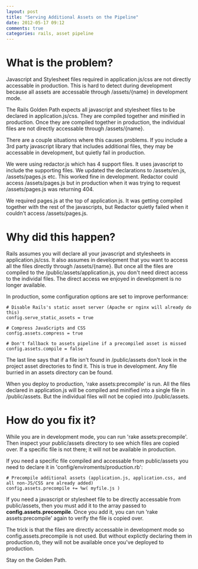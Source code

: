 ```yaml
---
layout: post
title: "Serving Additional Assets on the Pipeline"
date: 2012-05-17 09:12
comments: true
categories: rails, asset pipeline
---
```

# What is the problem?
Javascript and Stylesheet files required in application.js/css are not directly
accessable in production. This is hard to detect during development because
all assets are accessable through /assets/{name} in development mode.

The Rails Golden Path expects all javascript and stylesheet files to be
declared in application.js/css. They are compiled together and minified
in production. Once they are compiled together in production, the individual
files are not directly accessable through /assets/{name}.

There are a couple situations where this causes problems. If you include a
3rd party javascript library that includes additional files, they may be
accessable in development, but quietly fail in production.

We were using redactor.js which has 4 support files. It uses javascript
to include the supporting files. We updated the declarations to /assets/en.js,
/assets/pages.js etc. This worked fine in development. Redactor could access
/assets/pages.js but in production when it was trying to request
/assets/pages.js was returning 404.

We required pages.js at the top of application.js. It was getting compiled
together with the rest of the javascripts, but Redactor quietly failed when
it couldn't access /assets/pages.js.

# Why did this happen?
Rails assumes you will declare all your javascript and stylesheets in application.js/css.
It also assumes in development that you want to access all the files directly through
/assets/{name}. But once all the files are compiled to the /public/assets/application.js,
you don't need direct access to the individal files. The direct access we enjoyed in development
is no longer available.

In production, some configuration options are set to improve performance:

	# Disable Rails's static asset server (Apache or nginx will already do this)
	config.serve_static_assets = true

	# Compress JavaScripts and CSS
	config.assets.compress = true

	# Don't fallback to assets pipeline if a precompiled asset is missed
	config.assets.compile = false

The last line says that if a file isn't found in /public/assets don't look in the
project asset directories to find it. This is true in development.
Any file burried in an assets directory can be found.

When you deploy to production, 'rake assets:precompile' is run. All the files declared
in application.js will be compiled and minified into a single file in /public/assets. But
the individual files will not be copied into /public/assets.

# How do you fix it?
While you are in development mode, you can run 'rake assets:precompile'. Then inspect
your public/assets directory to see which files are copied over. If a specific file is
not there; it will not be available in production.

If you need a specific file compiled and accessable from public/assets you need to
declare it in 'config/enviroments/production.rb':

	# Precompile additional assets (application.js, application.css, and all non-JS/CSS are already added)
	config.assets.precompile += %w( myfile.js )

If you need a javascript or stylesheet file to be directly accessable from public/assets, then you must
add it to the array passed to __config.assets.precompile__. Once you add it, you can run
'rake assets:precompile' again to verify the file is copied over.

The trick is that the files are directly accessable in development mode so config.assets.precompile
is not used. But without explictly declaring them in production.rb, they will not be available once you've
deployed to production.

Stay on the Golden Path.

